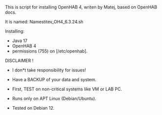 This is script for installing OpenHAB 4, writen by Matej, based on OpenHAB docs. 

It is named: Namestitev_OH4_6.3.24.sh
       
 Installing:
* Java 17 
* OpenHAB 4 
* permissions (755) on [/etc/openhab]. 


 DISCLAIMER !
 
 * I don*t take responsibility for issues!
   
 * Have a BACKUP of your data and system.
   
 * First, TEST on non-critical systems like VM or LAB PC.
  
 * Runs only on APT Linux (Debian/Ubuntu).
   
 * Tested on Debian 12. 
